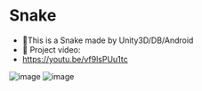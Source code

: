 # Snake

- 👀This is a Snake made by Unity3D/DB/Android
- 👀 Project video:
- https://youtu.be/vf9lsPUu1tc


![image](https://user-images.githubusercontent.com/60610578/116785124-2fe1a500-aa98-11eb-9963-609ce43b48d6.png)
![image](https://user-images.githubusercontent.com/60610578/116785139-3d972a80-aa98-11eb-9283-15735af8870c.png)
